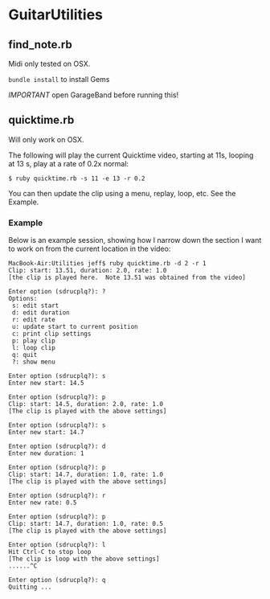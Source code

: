 # GuitarUtilities

## find_note.rb

Midi only tested on OSX.

`bundle install` to install Gems

*IMPORTANT* open GarageBand before running this!

## quicktime.rb

Will only work on OSX.

The following will play the current Quicktime video, starting at 11s,
looping at 13 s, play at a rate of 0.2x normal:

```
$ ruby quicktime.rb -s 11 -e 13 -r 0.2
```

You can then update the clip using a menu, replay, loop, etc.  See the
Example.


### Example

Below is an example session, showing how I narrow down the section I
want to work on from the current location in the video:

```
MacBook-Air:Utilities jeff$ ruby quicktime.rb -d 2 -r 1
Clip: start: 13.51, duration: 2.0, rate: 1.0
[the clip is played here.  Note 13.51 was obtained from the video]

Enter option (sdrucplq?): ?
Options:
 s: edit start
 d: edit duration
 r: edit rate
 u: update start to current position
 c: print clip settings
 p: play clip
 l: loop clip
 q: quit
 ?: show menu

Enter option (sdrucplq?): s
Enter new start: 14.5

Enter option (sdrucplq?): p
Clip: start: 14.5, duration: 2.0, rate: 1.0
[The clip is played with the above settings]

Enter option (sdrucplq?): s
Enter new start: 14.7

Enter option (sdrucplq?): d
Enter new duration: 1

Enter option (sdrucplq?): p
Clip: start: 14.7, duration: 1.0, rate: 1.0
[The clip is played with the above settings]

Enter option (sdrucplq?): r
Enter new rate: 0.5

Enter option (sdrucplq?): p
Clip: start: 14.7, duration: 1.0, rate: 0.5
[The clip is played with the above settings]

Enter option (sdrucplq?): l
Hit Ctrl-C to stop loop
[The clip is loop with the above settings]
......^C

Enter option (sdrucplq?): q
Quitting ...

```
